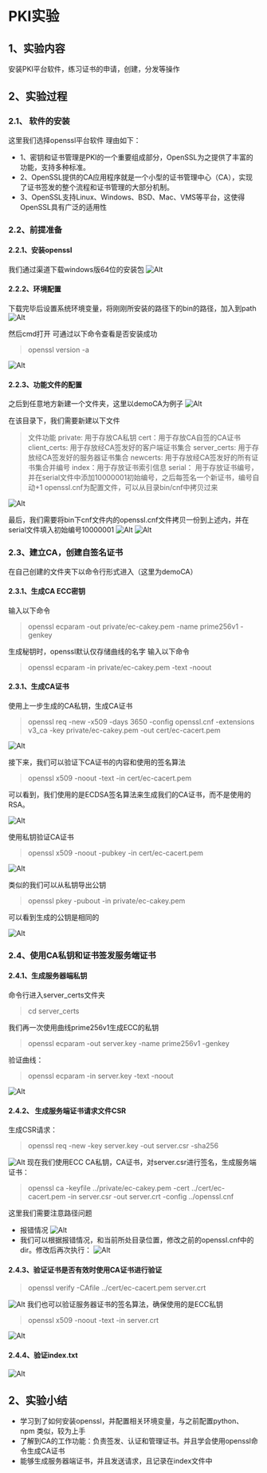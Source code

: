 # PKI实验
##  1、实验内容
 安装PKI平台软件，练习证书的申请，创建，分发等操作
## 2、实验过程
### 2.1、 软件的安装
这里我们选择openssl平台软件
理由如下：
- 1、密钥和证书管理是PKI的一个重要组成部分，OpenSSL为之提供了丰富的功能，支持多种标准。
- 2、OpenSSL提供的CA应用程序就是一个小型的证书管理中心（CA），实现了证书签发的整个流程和证书管理的大部分机制。
- 3、OpenSSL支持Linux、Windows、BSD、Mac、VMS等平台，这使得OpenSSL具有广泛的适用性
### 2.2、前提准备
#### 2.2.1、安装openssl
我们通过渠道下载windows版64位的安装包
![Alt](./img/安装.png)

#### 2.2.2、环境配置
下载完毕后设置系统环境变量，将刚刚所安装的路径下的bin的路径，加入到path
![Alt](./img/设置环境变量.png)

然后cmd打开 可通过以下命令查看是否安装成功
> openssl version -a

![Alt](./img/查看版本.png)

#### 2.2.3、功能文件的配置
之后到任意地方新建一个文件夹，这里以demoCA为例子
![Alt](./img/初步准备-bin下新建文件夹demoCA.png)

在该目录下，我们需要新建以下文件 
>文件功能
>private: 用于存放CA私钥
>cert：用于存放CA自签的CA证书
>client_certs: 用于存放经CA签发好的客户端证书集合
>server_certs: 用于存放经CA签发好的服务器证书集合
>newcerts: 用于存放经CA签发好的所有证书集合并编号
>index：用于存放证书索引信息
>serial： 用于存放证书编号，并在serial文件中添加10000001初始编号，之后每签名一个新证书，编号自动+1
>openssl.cnf为配置文件，可以从目录bin/cnf中拷贝过来

![Alt](./img/初步准备-文件新建.png)

最后，我们需要将bin下cnf文件内的openssl.cnf文件拷贝一份到上述内，并在serial文件填入初始编号10000001
![Alt](./img/serial填写.png)
![Alt](./img/配置文件的路径.png)

### 2.3、建立CA，创建自签名证书
在自己创建的文件夹下以命令行形式进入（这里为demoCA）
#### 2.3.1、生成CA ECC密钥
输入以下命令
>openssl ecparam -out private/ec-cakey.pem -name prime256v1 -genkey

⽣成秘钥时，openssl默认仅存储曲线的名字
输入以下命令
>openssl ecparam -in private/ec-cakey.pem -text -noout



#### 2.3.1、生成CA证书
使用上一步生成的CA私钥，生成CA证书
>openssl req -new -x509 -days 3650 -config openssl.cnf -extensions v3_ca -key private/ec-cakey.pem -out cert/ec-cacert.pem

![Alt](./img/生成CA证书.png)

接下来，我们可以验证下CA证书的内容和使用的签名算法
>openssl x509 -noout -text -in cert/ec-cacert.pem

可以看到，我们使用的是ECDSA签名算法来生成我们的CA证书，而不是使用的RSA。

![Alt](./img/验证CA证书.png)

使用私钥验证CA证书
>openssl x509 -noout -pubkey -in cert/ec-cacert.pem

![Alt](./img/私钥验证.png)

类似的我们可以从私钥导出公钥
>openssl pkey -pubout -in private/ec-cakey.pem

可以看到生成的公钥是相同的

![Alt](./img/私钥导出公钥.png)
### 2.4、使用CA私钥和证书签发服务端证书
#### 2.4.1、生成服务器端私钥
命令行进入server_certs文件夹
> cd server_certs

我们再一次使用曲线prime256v1生成ECC的私钥
>openssl ecparam -out server.key -name prime256v1 -genkey

验证曲线：
>openssl ecparam -in server.key -text -noout

![Alt](./img/切换server_certs并生成私钥.png)

#### 2.4.2、 生成服务端证书请求文件CSR
生成CSR请求：
>openssl req -new -key server.key -out server.csr -sha256

![Alt](./img/生成服务器证书请求文件CSR.png)
现在我们使用ECC CA私钥，CA证书，对server.csr进行签名，生成服务端证书：
>openssl ca -keyfile ../private/ec-cakey.pem -cert ../cert/ec-cacert.pem -in server.csr -out server.crt -config ../openssl.cnf

这里我们需要注意路径问题 
- 报错情况
![Alt](./img/发生路径错误修改config.png)
- 我们可以根据报错情况，和当前所处目录位置，修改之前的openssl.cnf中的dir。修改后再次执行：
![Alt](./img/生成服务器证书.png)
#### 2.4.3、验证证书是否有效时使用CA证书进行验证
>openssl verify -CAfile ../cert/ec-cacert.pem server.crt

![Alt](./img/验证证书是否有效.png)
我们也可以验证服务器证书的签名算法，确保使用的是ECC私钥
>openssl x509 -noout -text -in server.crt

![Alt](./img/验证证书的签名算法.png)
#### 2.4.4、验证index.txt
![Alt](./img/index.png)

## 2、实验小结
 - 学习到了如何安装openssl，并配置相关环境变量，与之前配置python、 npm 类似，较为上手
 - 了解到CA的工作功能：负责签发、认证和管理证书。并且学会使用openssl命令生成CA证书
 - 能够生成服务器端证书，并且发送请求，且记录在index文件中